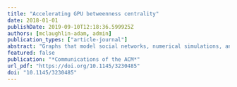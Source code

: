 ```yaml
---
title: "Accelerating GPU betweenness centrality"
date: 2018-01-01
publishDate: 2019-09-10T12:18:36.599925Z
authors: [mclaughlin-adam, admin]
publication_types: ["article-journal"]
abstract: "Graphs that model social networks, numerical simulations, and the structure of the Internet are enormous and cannot be manually inspected. A popular metric used to analyze these networks is Betweenness Centrality (BC), which has applications in community detection, power grid contingency analysis, and the study of the human brain. However, these analyses come with a high computational cost that prevents the examination of large graphs of interest. Recently, the use of Graphics Processing Units (GPUs) has been promising for efficient processing of unstructured data sets. Prior GPU implementations of BC suffer from large local data structures and inefficient graph traversals that limit scalability and performance. Here we present a hybrid GPU implementation that provides good performance on graphs of arbitrary structure rather than just scale-free graphs as was done previously. Our methods achieve up to 13× speedup on high-diameter graphs and an average of 2.71× speedup overall compared to the best existing GPU algorithm. We also observe near linear speedup when running BC on 192 GPUs."
featured: false
publication: "*Communications of the ACM*"
url_pdf: "https://doi.org/10.1145/3230485"
doi: "10.1145/3230485"
---
```


